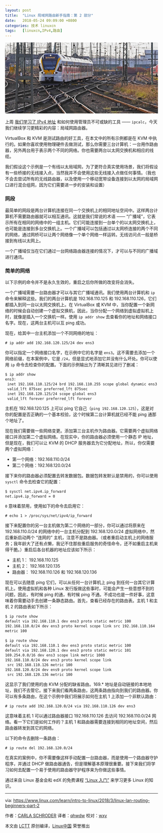 ```yaml
---
layout: post
title:	"Linux 局域网路由新手指南：第 2 部分"
date:	2018-05-24 09:09:00 +0800 
categories:	技术 linuxcn 
tags:	[linuxcn,IPv4,路由]
---
```



![](/Asserts/Images/album/201805/24/090919jy9w2h6eyysowa3s.jpg)


上周 [我们学习了 IPv4 地址](/article-9657-1.html) 和如何使用管理员不可或缺的工具 —— `ipcalc`，今天我们继续学习更精彩的内容：局域网路由器。


VirtualBox 和 KVM 是测试路由的好工具，在本文中的所有示例都是在 KVM 中执行的。如果你喜欢使用物理硬件去做测试，那么你需要三台计算机：一台用作路由器，另外两台用于表示两个不同的网络。你也需要两台以太网交换机和相应的线缆。


我们假设这个示例是一个有线以太局域网，为了更符合真实使用场景，我们将假设有一些桥接的无线接入点，当然我并不会使用这些无线接入点做任何事情。（我也不会去尝试所有的无线路由器，以及使用一个移动宽带设备连接到以太网的局域网口进行混合组网，因为它们需要进一步的安装和设置）


### 网段


最简单的网段是两台计算机连接在同一个交换机上的相同地址空间中。这样两台计算机不需要路由器就可以相互通讯。这就是我们常说的术语 —— “广播域”，它表示所有在相同的网络中的一组主机。它们可能连接到一台单个的以太网交换机上，也可能是连接到多台交换机上。一个广播域可以包括通过以太网桥连接的两个不同的网络，通过网桥可以让两个网络像一个单个网络一样运转。无线访问点一般是桥接到有线以太网上。


一个广播域仅当在它们通过一台网络路由器连接的情况下，才可以与不同的广播域进行通讯。


### 简单的网络


以下示例的命令并不是永久生效的，重启之后你所做的改变将会消失。


一个广播域需要一台路由器才可以与其它广播域通讯。我们使用两台计算机和 `ip` 命令来解释这些。我们的两台计算机是 192.168.110.125 和 192.168.110.126，它们都插入到同一台以太网交换机上。在 VirtualBox 或 KVM 中，当你配置一个新网络的时候会自动创建一个虚拟交换机，因此，当你分配一个网络到虚拟虚拟机上时，就像是插入一个交换机一样。使用 `ip addr show` 去查看你的地址和网络接口名字。现在，这两台主机可以互 ping 成功。


现在，给其中一台主机添加一个不同网络的地址：



```
# ip addr add 192.168.120.125/24 dev ens3

```

你可以指定一个网络接口名字，在示例中它的名字是 `ens3`。这不需要去添加一个网络前缀，在本案例中，它是 `/24`，但是显式地添加它并没有什么坏处。你可以使用 `ip` 命令去检查你的配置。下面的示例输出为了清晰其见进行了删减：



```
$ ip addr show
ens3:
 inet 192.168.110.125/24 brd 192.168.110.255 scope global dynamic ens3
 valid_lft 875sec preferred_lft 875sec
 inet 192.168.120.125/24 scope global ens3
 valid_lft forever preferred_lft forever

```

主机在 192.168.120.125 上可以 ping 它自己（`ping 192.168.120.125`），这是对你的配置是否正确的一个基本校验，这个时候第二台计算机就已经不能 ping 通那个地址了。


现在我们需要做一些网络变更。添加第三台主机作为路由器。它需要两个虚拟网络接口并添加第二个虚拟网络。在现实中，你的路由器必须使用一个静态 IP 地址，但是现在，我们可以让 KVM 的 DHCP 服务器去为它分配地址，所以，你仅需要两个虚拟网络：


* 第一个网络：192.168.110.0/24
* 第二个网络：192.168.120.0/24


接下来你的路由器必须配置去转发数据包。数据包转发默认是禁用的，你可以使用 `sysctl` 命令去检查它的配置：



```
$ sysctl net.ipv4.ip_forward
net.ipv4.ip_forward = 0

```

`0` 意味着禁用，使用如下的命令去启用它：



```
# echo 1 > /proc/sys/net/ipv4/ip_forward

```

接下来配置你的另一台主机做为第二个网络的一部分，你可以通过将原来在 192.168.110.0/24 的网络中的一台主机分配到 192.168.120.0/24 虚拟网络中，然后重新启动两个 “连网的” 主机，注意不是路由器。（或者重启动主机上的网络服务；我年龄大了还有点懒，我记不住那些重启服务的奇怪命令，还不如重启主机来得干脆。）重启后各台机器的地址应该如下所示：


* 主机 1： 192.168.110.125
* 主机 2： 192.168.120.135
* 路由器： 192.168.110.126 和 192.168.120.136


现在可以去随意 ping 它们，可以从任何一台计算机上 ping 到任何一台其它计算机上。使用虚拟机和各种 Linux 发行版做这些事时，可能会产生一些意想不到的问题，因此，有时候 ping 的通，有时候 ping 不通。不成功也是一件好事，这意味着你需要动手去创建一条静态路由。首先，查看已经存在的路由表。主机 1 和主机 2 的路由表如下所示：



```
$ ip route show
default via 192.168.110.1 dev ens3 proto static metric 100
192.168.110.0/24 dev ens3 proto kernel scope link src 192.168.110.164 metric 100

$ ip route show
default via 192.168.110.1 dev ens3 proto static metric 100
default via 192.168.120.1 dev ens3 proto static metric 101
169.254.0.0/16 dev ens3 scope link metric 1000
192.168.110.0/24 dev ens3 proto kernel scope link
 src 192.168.110.126 metric 100
192.168.120.0/24 dev ens9 proto kernel scope link
 src 192.168.120.136 metric 100

```

这显示了我们使用的由 KVM 分配的缺省路由。169.\* 地址是自动链接的本地地址，我们不去管它。接下来我们看两条路由，这两条路由指向到我们的路由器。你可以有多条路由，在这个示例中我们将展示如何在主机 1 上添加一个非默认路由：



```
# ip route add 192.168.120.0/24 via 192.168.110.126 dev ens3

```

这意味着主机 1 可以通过路由器接口 192.168.110.126 去访问 192.168.110.0/24 网络。看一下它们是如何工作的？主机 1 和路由器需要连接到相同的地址空间，然后路由器转发到其它的网络。


以下的命令去删除一条路由：



```
# ip route del 192.168.120.0/24

```

在真实的案例中，你不需要像这样手动配置一台路由器，而是使用一个路由器守护程序，并通过 DHCP 做路由器通告，但是理解基本原理很重要。接下来我们将学习如何去配置一个易于使用的路由器守护程序来为你做这些事情。


通过来自 Linux 基金会和 edX 的免费课程 [“Linux 入门”](https://training.linuxfoundation.org/linux-courses/system-administration-training/introduction-to-linux) 来学习更多 Linux 的知识。




---


via: <https://www.linux.com/learn/intro-to-linux/2018/3/linux-lan-routing-beginners-part-2>


作者：[CARLA SCHRODER](https://www.linux.com/users/cschroder) 译者：[qhwdw](https://github.com/qhwdw) 校对：[wxy](https://github.com/wxy)


本文由 [LCTT](https://github.com/LCTT/TranslateProject) 原创编译，[Linux中国](https://linux.cn/) 荣誉推出
